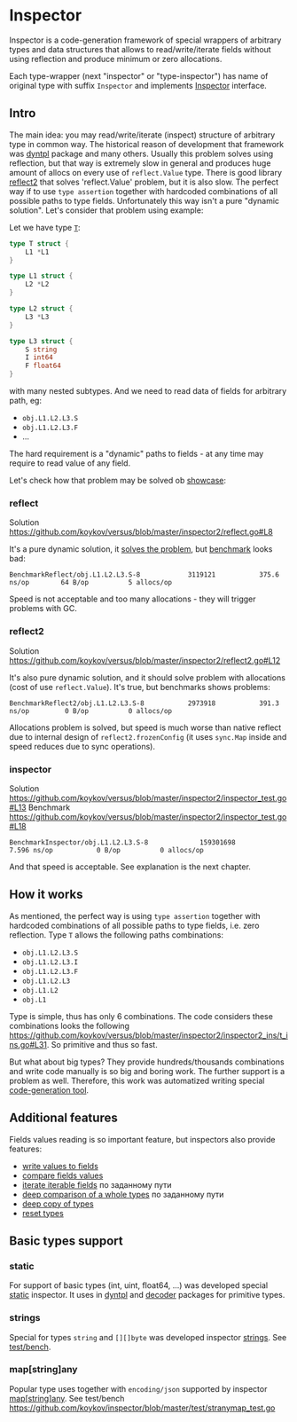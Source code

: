 # Inspector

Inspector is a code-generation framework of special wrappers of arbitrary types and data structures that allows to
read/write/iterate fields without using reflection and produce minimum or zero allocations.

Each type-wrapper (next "inspector" or "type-inspector") has name of original type with suffix `Inspector` and implements
[Inspector](https://github.com/koykov/inspector/blob/master/inspector.go#L4) interface.

## Intro

The main idea: you may read/write/iterate (inspect) structure of arbitrary type in common way. The historical reason of
development that framework was [dyntpl](https://github.com/koykov/dyntpl) package and many others. Usually this problem
solves using reflection, but that way is extremely slow in general and produces huge amount of allocs on every use of
`reflect.Value` type. There is good library [reflect2](https://github.com/modern-go/reflect2) that solves 'reflect.Value'
problem, but it is also slow. The perfect way if to use `type assertion` together with hardcoded combinations of all
possible paths to type fields. Unfortunately this way isn't a pure "dynamic solution". Let's consider that problem using
example:

Let we have type [`T`](https://github.com/koykov/versus/blob/master/inspector2/types/types.go#L3):
```go
type T struct {
    L1 *L1
}

type L1 struct {
    L2 *L2
}

type L2 struct {
    L3 *L3
}

type L3 struct {
    S string
    I int64
    F float64
}
```
with many nested subtypes. And we need to read data of fields for arbitrary path, eg:
* `obj.L1.L2.L3.S`
* `obj.L1.L2.L3.F`
* ...

The hard requirement is a "dynamic" paths to fields - at any time may require to read value of any field.

Let's check how that problem may be solved ob [showcase](https://github.com/koykov/versus/tree/master/inspector2):

### reflect

Solution https://github.com/koykov/versus/blob/master/inspector2/reflect.go#L8

It's a pure dynamic solution, it [solves the problem](https://github.com/koykov/versus/blob/master/inspector2/reflect_test.go#L7),
but [benchmark](https://github.com/koykov/versus/blob/master/inspector2/reflect_test.go#L11) looks bad:
```
BenchmarkReflect/obj.L1.L2.L3.S-8         	 3119121	       375.6 ns/op	      64 B/op	       5 allocs/op
```
Speed is not acceptable and too many allocations - they will trigger problems with GC.

### reflect2

Solution https://github.com/koykov/versus/blob/master/inspector2/reflect2.go#L12

It's also pure dynamic solution, and it should solve problem with allocations (cost of use `reflect.Value`). It's true,
but benchmarks shows problems:
```
BenchmarkReflect2/obj.L1.L2.L3.S-8         	 2973918	       391.3 ns/op	       0 B/op	       0 allocs/op
```
Allocations problem is solved, but speed is much worse than native reflect due to internal design of `reflect2.frozenConfig`
(it uses `sync.Map` inside and speed reduces due to sync operations).

### inspector

Solution https://github.com/koykov/versus/blob/master/inspector2/inspector_test.go#L13
Benchmark https://github.com/koykov/versus/blob/master/inspector2/inspector_test.go#L18
```
BenchmarkInspector/obj.L1.L2.L3.S-8         	159301698	         7.596 ns/op	       0 B/op	       0 allocs/op
```
And that speed is acceptable. See explanation is the next chapter.

## How it works

As mentioned, the perfect way is using `type assertion` together with hardcoded combinations of all possible paths to
type fields, i.e. zero reflection. Type `T` allows the following paths combinations:
* `obj.L1.L2.L3.S`
* `obj.L1.L2.L3.I`
* `obj.L1.L2.L3.F`
* `obj.L1.L2.L3`
* `obj.L1.L2`
* `obj.L1`

Type is simple, thus has only 6 combinations. The code considers these combinations looks the following https://github.com/koykov/versus/blob/master/inspector2/inspector2_ins/t_ins.go#L31.
So primitive and thus so fast.

But what about big types? They provide hundreds/thousands combinations and write code manually is so big and boring work.
The further support is a problem as well. Therefore, this work was automatized writing special [code-generation tool](https://github.com/koykov/inspector/tree/master/inspc).

## Additional features

Fields values reading is so important feature, but inspectors also provide features:
* [write values to fields](https://github.com/koykov/inspector/blob/master/inspector.go#L12)
* [compare fields values](https://github.com/koykov/inspector/blob/master/inspector.go#L17)
* [iterate iterable fields](https://github.com/koykov/inspector/blob/master/inspector.go#L19) по заданному пути
* [deep comparison of a whole types](https://github.com/koykov/inspector/blob/master/inspector.go#L21) по заданному пути
* [deep copy of types](https://github.com/koykov/inspector/blob/master/inspector.go#L27)
* [reset types](https://github.com/koykov/inspector/blob/master/inspector.go#L35)

## Basic types support

### static

For support of basic types (int, uint, float64, ...) was developed special [static](https://github.com/koykov/inspector/blob/master/static.go)
inspector. It uses in [dyntpl](https://github.com/koykov/dyntpl) and [decoder](https://github.com/koykov/decoder)
packages for primitive types.

### strings

Special for types `string` and `[][]byte` was developed inspector [strings](https://github.com/koykov/inspector/blob/master/strings.go).
See [test/bench](https://github.com/koykov/inspector/blob/master/test/strings_test.go).

### map[string]any

Popular type uses together with `encoding/json` supported by inspector [map\[string\]any](https://github.com/koykov/inspector/blob/master/stranymap.go).
See test/bench https://github.com/koykov/inspector/blob/master/test/stranymap_test.go
